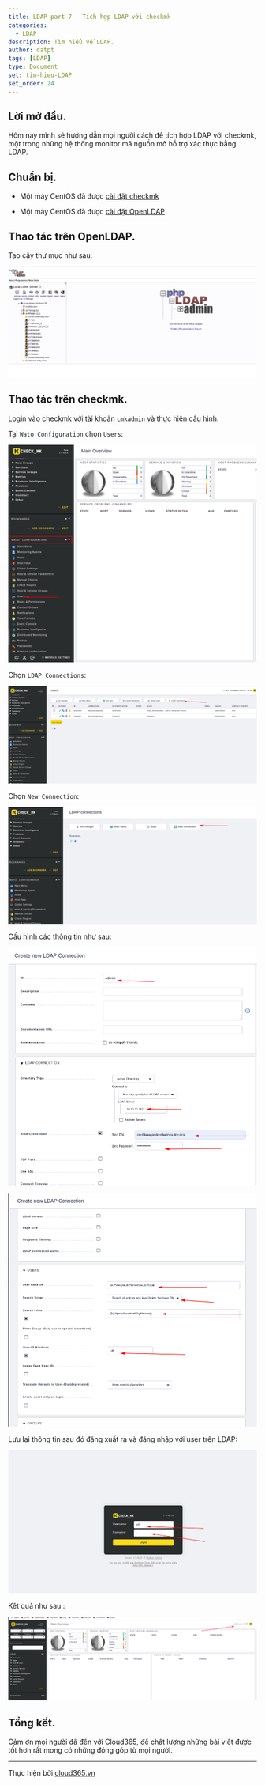 ```yaml
---
title: LDAP part 7 - Tích hợp LDAP với checkmk
categories:
  - LDAP
description: Tìm hiểu về LDAP.
author: datpt
tags: [LDAP]
type: Document
set: tim-hieu-LDAP
set_order: 24
---
```


## Lời mở đầu.

Hôm nay mình sẽ hướng dẫn mọi người cách để tích hợp LDAP với checkmk, một trong những hệ thống monitor mã nguồn mở hỗ trợ xác thực bằng LDAP.

## Chuẩn bị.

- Một máy CentOS đã được [cài đặt checkmk](https://blog.cloud365.vn/monitor/check_mk-part1-Tong-quan-ve-checkmk-va-vai-dat/#3-cai-%C4%91at-check_mk-tren-centos-7)

- Một máy CentOS đã được [cài đặt OpenLDAP]()

## Thao tác trên OpenLDAP.

Tạo cây thư mục như sau:

![ldap-32](/images/img-ldap-datpt/ldap-32.png)

## Thao tác trên checkmk.

Login vào checkmk với tài khoản `cmkadmin` và thực hiện cấu hình.

Tại `Wato Configuration` chọn `Users`:

![ldap-33](/images/img-ldap-datpt/ldap-33.png)

Chọn `LDAP Connections`:

![ldap-34](/images/img-ldap-datpt/ldap-34.png)

Chọn `New Connection`:

![ldap-35](/images/img-ldap-datpt/ldap-35.png)

Cấu hình các thông tin như sau:

![ldap-36](/images/img-ldap-datpt/ldap-36.png)

![ldap-37](/images/img-ldap-datpt/ldap-37.png)

Lưu lại thông tin sau đó đăng xuất ra và đăng nhập với user trên LDAP:

![ldap-38](/images/img-ldap-datpt/ldap-38.png)

Kết quả như sau :

![ldap-39](/images/img-ldap-datpt/ldap-39.png)

## Tổng kết.

Cảm ơn mọi người đã đến với Cloud365, để chất lượng những bài viết được tốt hơn rất mong có những đóng góp từ mọi người.

---

Thực hiện bởi <a href="https://cloud365.vn/" target="_blank">cloud365.vn</a>